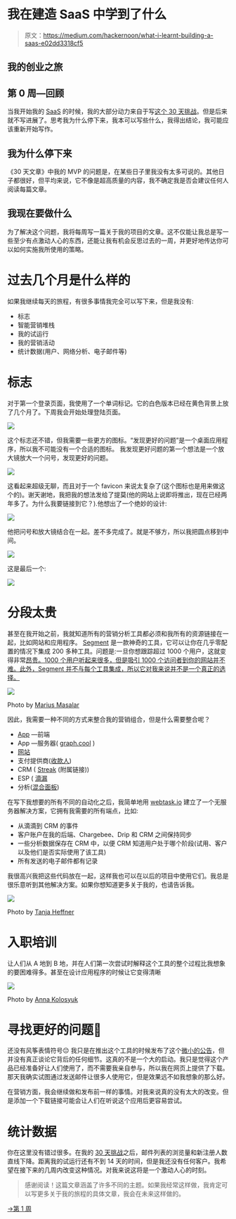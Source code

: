 # 我在建造 SaaS 中学到了什么

> 原文：<https://medium.com/hackernoon/what-i-learnt-building-a-saas-e02dd3318cf5>

## 我的创业之旅

## 第 0 周—回顾

当我开始我的 [SaaS](http://findbetterquestions.com/) 的时候，我的大部分动力来自于写[这个 30 天挑战](/@EmilBruckner/day-0-zero-to-mvp-in-30-days-what-its-all-about-c39215a531f7)。但是后来就不写进展了。思考我为什么停下来，我本可以写些什么，我得出结论，我可能应该重新开始写作。

## 我为什么停下来

《30 天文章》中我的 MVP 的问题是，在某些日子里我没有太多可说的。其他日子都很好，但平均来说，它不像是超高质量的内容，我不确定我是否会建议任何人阅读每篇文章。

## 我现在要做什么

为了解决这个问题，我将每周写一篇关于我的项目的文章。这不仅能让我总是写一些至少有点激动人心的东西，还能让我有机会反思过去的一周，并更好地传达你可以如何实施我所使用的策略。

# 过去几个月是什么样的

如果我继续每天的旅程，有很多事情我完全可以写下来，但是我没有:

*   标志
*   智能营销堆栈
*   我的试运行
*   我的营销活动
*   统计数据(用户、网络分析、电子邮件等)

# 标志

对于第一个登录页面，我使用了一个单词标记。它的白色版本已经在黄色背景上放了几个月了。下周我会开始处理登陆页面。

![](img/4631c94c7dfa336105aa2506c3bd9d18.png)

这个标志还不错，但我需要一些更方的图标。“发现更好的问题”是一个桌面应用程序，所以我不可能没有一个合适的图标。
我发现更好问题的第一个想法是一个放大镜放大一个问号，发现更好的问题。

![](img/58bb3ce64fc720a423032989004a30bd.png)

这看起来超级无聊，而且对于一个 favicon 来说太复杂了(这个图标也是用来做这个的)。谢天谢地，我把我的想法发给了提莫(他的网站上说即将推出，现在已经两年多了。为什么我要链接到它？).他想出了一个绝妙的设计:

![](img/1ae0a22b1711b1ca7f665b1d448a6f91.png)

他把问号和放大镜结合在一起。差不多完成了。就是不够方，所以我把圆点移到中间。

![](img/766d80c37728fd4d06da567cc2ed6891.png)

这是最后一个:

![](img/f324612ba676d1e396b579da3eb9095b.png)

# 分段太贵

甚至在我开始之前，我就知道所有的营销分析工具都必须和我所有的资源链接在一起，比如网站和应用程序。 [Segment](https://segment.com/) 是一款神奇的工具，它可以让你在几乎零配置的情况下集成 200 多种工具。问题是:一旦你想跟踪超过 1000 个用户，这就变得非常[昂贵。1000 个用户听起来很多，但是吸引 1000 个访问者到你的网站并不难。此外，Segment 并不与每个工具集成，所以它对我来说并不是一个真正的选择。](https://segment.com/pricing)

![](img/0a28be5cee1989835ebe9ec86da90120.png)

Photo by [Marius Masalar](https://unsplash.com/@mariusmasalar?utm_source=medium&utm_medium=referral)

因此，我需要一种不同的方式来整合我的营销组合，但是什么需要整合呢？

*   [App](http://findbetterquestions.com/) —前端
*   App —服务器( [graph.cool](http://graph.cool/) )
*   [网站](http://findbetterquestions.com/)
*   支付提供商([收款人](https://www.chargebee.com/))
*   CRM ( [Streak](http://get.streak.com/emil) (附属链接))
*   ESP ( [滴漏](https://www.drip.com/)
*   分析([混合面板](https://mixpanel.com/))

在写下我想要的所有不同的自动化之后，我简单地用 [webtask.io](http://webtask.io) 建立了一个无服务器解决方案，它拥有我需要的所有端点，比如:

*   从滴滴到 CRM 的事件
*   客户账户在我的后端、Chargebee、Drip 和 CRM 之间保持同步
*   一些分析数据保存在 CRM
    中，以便 CRM 知道用户处于哪个阶段(试用、客户以及他们是否实际使用了该工具)
*   所有发送的电子邮件都有记录

我很高兴我把这些代码放在一起，这样我也可以在以后的项目中使用它们。我总是很乐意听到其他解决方案。如果你想知道更多关于我的，也请告诉我。

![](img/9b9a725ac10b935eb9515dab54d3be2f.png)

Photo by [Tanja Heffner](https://unsplash.com/@tanjaheffner?utm_source=medium&utm_medium=referral)

# 入职培训

让人们从 A 地到 B 地，并在人们第一次尝试时解释这个工具的整个过程比我想象的要困难得多。甚至在设计应用程序的时候让它变得清晰

![](img/ccb6c2d3088f6c7125a66d197331cf85.png)

Photo by [Anna Kolosyuk](https://unsplash.com/@anko_?utm_source=medium&utm_medium=referral)

# 寻找更好的问题🚀

还没有风筝表情符号😔
我只是在推出这个工具的时候发布了这个[微小的公告](https://hackernoon.com/find-better-questions-launched-e4afc2dbb4c9)，但并没有真正谈论它背后的任何细节。这真的不是一个大的启动。我只是觉得这个产品已经准备好让人们使用了，而不需要我亲自参与，所以我在网页上提供了下载。那天我确实试图通过发送邮件让很多人使用它，但是效果远不如我想象的那么好。

在营销方面，我会继续做和发布前一样的事情。对我来说真的没有太大的改变。但是添加一个下载链接可能会让人们在听说这个应用后更容易尝试。

# 统计数据

你在这里没有错过很多。在我的 [30 天挑战](/@EmilBruckner/day-0-zero-to-mvp-in-30-days-what-its-all-about-c39215a531f7)之后，邮件列表的浏览量和新注册人数直线下降。距离我的试运行还有不到 14 天的时间，但是我还没有任何客户。我希望在接下来的几周内改变这种情况。对我来说这将是一个激动人心的时刻。

> 感谢阅读！这篇文章涵盖了许多不同的主题。如果我经常这样做，我肯定可以写更多关于我的旅程的具体文章，我会在未来这样做的。

[→第 1 周](/p/3bd4abf586d9/)